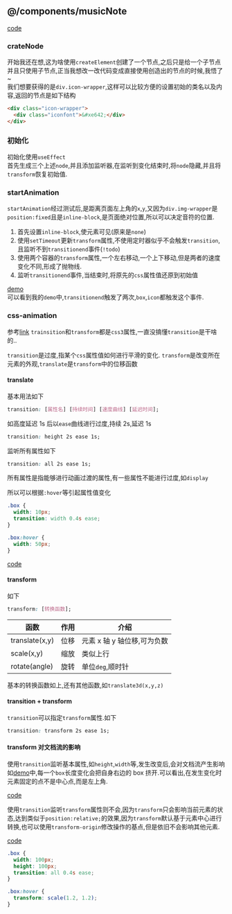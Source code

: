## @/components/musicNote
[code](https://github.com/russell0430/cloud-music/tree/main/src/components/musicNote)
### crateNode

开始我还在想,这为啥使用`createElement`创建了一个节点,之后只是给一个子节点并且只使用子节点,正当我想改一改代码变成直接使用创造出的节点的时候,我悟了~\
我们想要获得的是`div.icon-wrapper`,这样可以比较方便的设置初始的类名以及内容,返回的节点是如下结构

```html
<div class="icon-wrapper">
  <div class="iconfont">&#xe642;</div>
</div>
```

### 初始化

初始化使用`useEffect`\
首先生成三个上述`node`,并且添加监听器,在监听到变化结束时,将`node`隐藏,并且将`transform`恢复初始值.

### startAnimation

`startAnimation`经过测试后,是距离页面左上角的`x`,`y`,又因为`div.img-wrapper`是`position:fixed`且是`inline-block`,是页面绝对位置,所以可以决定音符的位置.

1. 首先设置`inline-block`,使元素可见(原来是`none`)
2. 使用`setTimeout`更新`transform`属性,不使用定时器似乎不会触发`transition`,且监听不到`transitionend`事件(`!todo`)
3. 使用两个容器的`transform`属性,一个左右移动,一个上下移动,但是两者的速度变化不同,形成了抛物线.
4. 监听`transitionend`事件,当结束时,将原先的`css`属性值还原到初始值

[demo](https://jsbin.com/gojocux/43/edit)\
可以看到我的`demo`中,`transitionend`触发了两次,`box`,`icon`都触发这个事件.

### css-animation

参考[link](https://www.jianshu.com/p/80f6051389bd)
`trainsition`和`transform`都是`css3`属性,一直没搞懂`transition`是干啥的..

`transition`是过度,指某个`css`属性值如何进行平滑的变化.
`transform`是改变所在元素的外观,`translate`是`transform`中的位移函数


#### translate

基本用法如下

```css
transition: [属性名] [持续时间] [速度曲线] [延迟时间];
```

如高度延迟 1s 后以`ease`曲线进行过度,持续 2s,延迟 1s

```css
transition: height 2s ease 1s;
```

监听所有属性如下

```css
transition: all 2s ease 1s;
```

所有属性是指能够进行动画过渡的属性,有一些属性不能进行过度,如`display`

所以可以根据`:hover`等引起属性值变化

```css
.box {
  width: 10px;
  transition: width 0.4s ease;
}

.box:hover {
  width: 50px;
}
```

[code](https://playcode.io/1055188)

#### transform

如下

```css
transform: [转换函数];
```

| 函数           | 作用 | 介绍                        |
| -------------- | ---- | --------------------------- |
| translate(x,y) | 位移 | 元素 x 轴 y 轴位移,可为负数 |
| scale(x,y)     | 缩放 | 类似上行                    |
| rotate(angle)  | 旋转 | 单位`deg`,顺时针            |

基本的转换函数如上,还有其他函数,如`translate3d(x,y,z)`

#### transition + transform

`transition`可以指定`transform`属性.如下

```css
transition: transform 2s ease 1s;
```

#### transform 对文档流的影响

使用`transition`监听基本属性,如`height`,`width`等,发生改变后,会对文档流产生影响
如[demo](https://codesandbox.io/s/ecstatic-lichterman-r6ot4y)中,每一个`box`长度变化会把自身右边的 box 挤开.可以看出,在发生变化时元素固定的点不是中心点,而是左上角.

[code](https://jsbin.com/joqizoh/4/edit)

使用`transition`监听`transform`属性则不会,因为`transform`只会影响当前元素的状态,达到类似于`position:relative;`的效果,因为`transform`默认基于元素中心进行转换,也可以使用`transform-origin`修改操作的基点,但是依旧不会影响其他元素.

[code](https://jsbin.com/lodirum/edit?output)

```css
.box {
  width: 100px;
  height: 100px;
  transition: all 0.4s ease;
}

.box:hover {
  transform: scale(1.2, 1.2);
}
```
